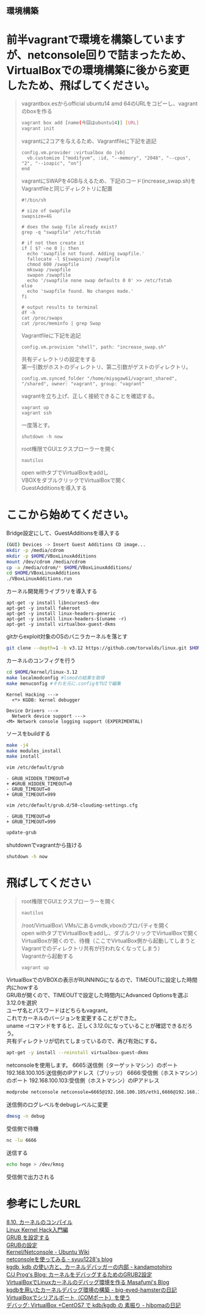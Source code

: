 環境構築    
---------

# 前半vagrantで環境を構築していますが、netconsole回りで詰まったため、VirtualBoxでの環境構築に後から変更したため、飛ばしてください。
> 
> vagrantbox.esからofficial ubuntu14 amd 64のURLをコピーし、vagrantのboxを作る    
> 
> ```bash
> vagrant box add [name(今回はubuntu14)] [URL]    
> vagrant init    
> ```
> 
> vagrantに2コアを与えるため、Vagrantfileに下記を追記    
> 
> ```
> config.vm.provider :virtualbox do |vb|    
>   vb.customize ["modifyvm", :id, "--memory", "2048", "--cpus", "2", "--ioapic", "on"]    
> end    
> ```
> 
> vagrantにSWAPを4GB与えるため、下記のコード(increase_swap.sh)をVagrantfileと同じディレクトリに配置    
> 
> ```
> #!/bin/sh    
>     
> # size of swapfile    
> swapsize=4G    
>     
> # does the swap file already exist?    
> grep -q "swapfile" /etc/fstab    
>     
> # if not then create it    
> if [ $? -ne 0 ]; then    
>   echo 'swapfile not found. Adding swapfile.'    
>   fallocate -l ${swapsize} /swapfile    
>   chmod 600 /swapfile    
>   mkswap /swapfile    
>   swapon /swapfile    
>   echo '/swapfile none swap defaults 0 0' >> /etc/fstab    
> else    
>   echo 'swapfile found. No changes made.'    
> fi    
>     
> # output results to terminal    
> df -h    
> cat /proc/swaps    
> cat /proc/meminfo | grep Swap    
> ```
> 
> Vagrantfileに下記を追記    
> 
> ```
> config.vm.provision "shell", path: "increase_swap.sh"    
> ```
> 
> 共有ディレクトリの設定をする    
> 第一引数がホストのディレクトリ、第二引数がゲストのディレクトリ。    
> 
> ```
> config.vm.synced_folder "/home/miyagaw61/vagrant_shared", "/shared", owner: "vagrant", group: "vagrant"    
> ```
> 
> vagrantを立ち上げ、正しく接続できることを確認する。    
> 
> ```
> vagrant up    
> vagrant ssh    
> ```
> 
> 一度落とす。    
> 
> ```
> shutdown -h now    
> ```
> 
> root権限でGUIエクスプローラーを開く    
> 
> ```
> nautilus    
> ```
> 
> open withタブでVirtualBoxをaddし  
> VBOXをダブルクリックでVirtualBoxで開く    
> GuestAdditionsを導入する    

# ここから始めてください。

Bridge設定にして、GuestAdditionsを導入する

```bash
(GUI) Devices -> Insert Guest Additions CD image...    
mkdir -p /media/cdrom    
mkdir -p $HOME/VBoxLinuxAdditions    
mount /dev/cdrom /media/cdrom    
cp -a /media/cdrom/* $HOME/VBoxLinuxAdditions/    
cd $HOME/VBoxLinuxAdditions    
./VBoxLinuxAdditions.run    
```


カーネル開発用ライブラリを導入する    

```
apt-get -y install libncurses5-dev    
apt-get -y install fakeroot    
apt-get -y install linux-headers-generic    
apt-get -y install linux-headers-$(uname -r)    
apt-get -y install virtualbox-guest-dkms    
```

gitからexploit対象のOSのバニラカーネルを落とす    

```bash
git clone --depth=1 -b v3.12 https://github.com/torvalds/linux.git $HOME/kernel/linux-3.12    
```

カーネルのコンフィグを行う    

```bash
cd $HOME/kernel/linux-3.12    
make localmodconfig #lsmodの結果を取得    
make menuconfig #それを元に.configをTUIで編集    
```

```
Kernel Hacking --->     
  <*> KGDB: kernel debugger    
    
Device Drivers --->     
  Network device support --->         
<M> Network console logging support (EXPERIMENTAL)    
```

ソースをbuildする    

```bash
make -j4    
make modules_install    
make install    
```

```bash
vim /etc/default/grub    
```

```
- GRUB_HIDDEN_TIMEOUT=0    
+ #GRUB_HIDDEN_TIMEOUT=0   
- GRUB_TIMEOUT=0    
+ GRUB_TIMEOUT=999    
```

```bash
vim /etc/default/grub.d/50-cloudimg-settings.cfg    
```

```
- GRUB_TIMEOUT=0    
+ GRUB_TIMEOUT=999    
```

```bash
update-grub    
```

shutdownでvagrantから抜ける    

```bash
shutdown -h now    
```
# 飛ばしてください

> root権限でGUIエクスプローラーを開く    
> 
> ```bash
> nautilus    
> ```
> 
> /root/VirtualBox\ VMs/にあるvmdk,vboxのプロパティを開く    
> open withタブでVirtualBoxをaddし、ダブルクリックでVirtualBoxで開く    
> VirtualBoxが開くので、待機（ここでVirtualBox側から起動してしまうとVagrantでのディレクトリ共有が行われなくなってしまう）  
> Vagrantから起動する  
> 
> ```bash
> vagrant up  
> ```

VirtualBoxでのVBOXの表示がRUNNINGになるので、TIMEOUTに設定した時間内にhowする  
GRUBが開くので、TIMEOUTで設定した時間内にAdvanced Optionsを選ぶ    
3.12.0を選択    
ユーザ名とパスワードはどちらもvagrant。    
これでカーネルのバージョンを変更することができた。    
uname -rコマンドをすると、正しく3.12.0になっていることが確認できるだろう。    
共有ディレクトリが切れてしまっているので、再び有効にする。    

```bash
apt-get -y install --reinstall virtualbox-guest-dkms    
```

netconsoleを使用します。
6665:送信側（ターゲットマシン）のポート
192.168.100.105:送信側のIPアドレス（ブリッジ）
6666:受信側（ホストマシン）のポート
192.168.100.103:受信側（ホストマシン）のIPアドレス

```bash
modprobe netconsole netconsole=6665@192.168.100.105/eth1,6666@192.168.100.103/
```

送信側のログレベルをdebugレベルに変更

```bash
dmesg -n debug
```

受信側で待機

```bash
nc -lu 6666
```

送信する

```bash
echo hoge > /dev/kmsg
```

受信側で出力される

参考にしたURL
=============

[8.10. カーネルのコンパイル](https://debian-handbook.info/browse/ja-JP/stable/sect.kernel-compilation.html)  
[Linux Kernel Hack入門編](http://kernhack.hatenablog.com/entry/2014/12/25/001336)  
[GRUB を設定する](http://www.usupi.org/sysad/202.html)  
[GRUBの設定](http://christina04.blog.fc2.com/blog-entry-155.html)  
[Kernel/Netconsole - Ubuntu Wiki](https://wiki.ubuntu.com/Kernel/Netconsole)  
[netconsoleを使ってみる - syuu1228's blog](http://syuu1228.hatenablog.com/entry/20130424/1366834414)  
[kgdb, kdb の使い方と、カーネルデバッガーの内部 - kandamotohiro](https://sites.google.com/site/kandamotohiro/linux/kgdb)  
[C/J Prog's Blog: カーネルをデバッグするためのGRUB2設定](http://tbaba-prog.blogspot.jp/2011/10/grub2.html)  
[VirtualBoxでLinuxカーネルのデバッグ環境を作る Masafumi's Blog](http://masaf.me/?p=98)  
[kgdbを用いたカーネルデバッグ環境の構築 - big-eyed-hamsterの日記](http://d.hatena.ne.jp/big-eyed-hamster/20090331/1238470673)  
[VirtualBoxでシリアルポート（COMポート）を使う](http://sgry.jp/blog/2011/04/24/429/)  
[デバッグ: VirtualBox +CentOS7 で kdb/kgdb の 素振り - hibomaの日記](http://hiboma.hatenadiary.jp/entry/2016/11/15/114459)  
